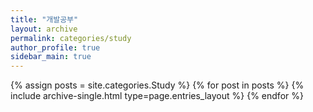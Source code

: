 ```yaml
---
title: "개발공부"
layout: archive
permalink: categories/study
author_profile: true
sidebar_main: true
---
```



{% assign posts = site.categories.Study %}
{% for post in posts %} {% include archive-single.html type=page.entries_layout %} {% endfor %}